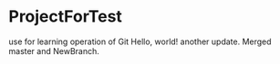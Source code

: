 # ProjectForTest
use for learning operation of Git
Hello, world!
another update.
Merged master and NewBranch.

